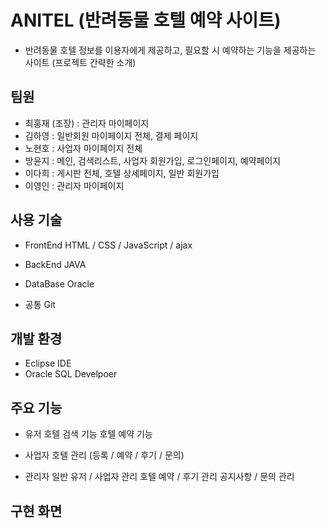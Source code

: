 # ANITEL (반려동물 호텔 예약 사이트)
  - 반려동물 호텔 정보를 이용자에게 제공하고, 필요할 시 예약하는 기능을 제공하는 사이트 (프로젝트 간략한 소개)
  
## 팀원
  - 최홍재 (조장) : 관리자 마이페이지 
  - 김하영 : 일반회원 마이페이지 전체, 결제 페이지
  - 노현호 : 사업자 마이페이지 전체
  - 방윤지 : 메인, 검색리스트, 사업자 회원가입, 로그인페이지, 예약페이지
  - 이다희 : 게시판 전체, 호텔 상세페이지, 일반 회원가입
  - 이영인 : 관리자 마이페이지

## 사용 기술
  - FrontEnd
    HTML / CSS / JavaScript / ajax
    
  - BackEnd
    JAVA 
    
  - DataBase
    Oracle
    
  - 공통
    Git
   
## 개발 환경
  - Eclipse IDE
  - Oracle SQL Develpoer

## 주요 기능
  - 유저
  호텔 검색 기능
  호텔 예약 기능

  - 사업자
  호텔 관리 (등록 / 예약 / 후기 / 문의)

  - 관리자
  일반 유저 / 사업자 관리
  호텔 예약 / 후기 관리
  공지사항 / 문의 관리
  
## 구현 화면

